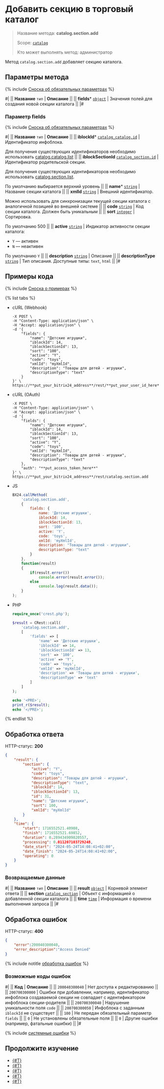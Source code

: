 # Добавить секцию в торговый каталог

> Название метода: **catalog.section.add**
>
> Scope: [`catalog`](../../scopes/permissions.md)
>
> Кто может выполнять метод: администратор

Метод `catalog.section.add` добавляет секцию каталога. 

## Параметры метода

{% include [Сноска об обязательных параметрах](../../../_includes/required.md) %}

#|
|| **Название**
`тип` | **Описание** ||
|| **fields***
[`object`](../../data-types.md) | Значения полей для создания новой секции каталога ||
|#

### Параметр fields

{% include [Сноска об обязательных параметрах](../../../_includes/required.md) %}

#|
|| **Название**
`тип` | **Описание** ||
|| **iblockId***
[`catalog_catalog.id`](../data-types.md#catalog_catalog) | Идентификатор инфоблока.

Для получения существующих идентификаторов необходимо использовать [catalog.catalog.list](../catalog/catalog-catalog-list.md) ||
|| **iblockSectionId**
[`catalog_section.id`](../data-types.md#catalog_section) | Идентификатор родительской секции.

Для получения существующих идентификаторов необходимо использовать [catalog.section.list](./catalog-section-list.md). 

По умолчанию выбирается верхний уровень ||
|| **name***
[`string`](../data-types.md) | Название секции каталога ||
|| **xmlId**
[`string`](../data-types.md) | Внешний идентификатор.

Можно использовать для синхронизации текущей секции каталога с аналогичной позицией во внешней системе ||
|| **code**
[`string`](../data-types.md) | Код секции каталога. Должен быть уникальным ||
|| **sort**
[`integer`](../data-types.md) | Сортировка.

По умолчанию 500 ||
|| **active**
[`string`](../data-types.md) | Индикатор активности секции каталога:
- `Y` — активен
- `N` — неактивен

По умолчанию `Y` ||
|| **description**
[`string`](../data-types.md) | Описание ||
|| **descriptionType**
[`string`](../data-types.md) | Тип описания. Доступные типы: `text`, `html` ||
|#

## Примеры кода

{% include [Сноска о примерах](../../../_includes/examples.md) %}

{% list tabs %}

- cURL (Webhook)

    ```curl
    -X POST \
    -H "Content-Type: application/json" \
    -H "Accept: application/json" \
    -d '{
        "fields": {
            "name": "Детские игрушки",
            "iblockId": 14,
            "iblockSectionId": 13,
            "sort": "100",
            "active": "Y",
            "code": "toys",
            "xmlId": "myXmlId",
            "description": "Товары для детей - игрушки",
            "descriptionType": "text"
        }
    }' \
    https://**put_your_bitrix24_address**/rest/**put_your_user_id_here**/**put_your_webbhook_here**/catalog.section.add
    ```

- cURL (OAuth)

    ```curl
    -X POST \
    -H "Content-Type: application/json" \
    -H "Accept: application/json" \
    -d '{
        "fields": {
            "name": "Детские игрушки",
            "iblockId": 14,
            "iblockSectionId": 13,
            "sort": "100",
            "active": "Y",
            "code": "toys",
            "xmlId": "myXmlId",
            "description": "Товары для детей - игрушки",
            "descriptionType": "text"
        },
        "auth": "**put_access_token_here**"
    }' \
    https://**put_your_bitrix24_address**/rest/catalog.section.add
    ```

- JS

    ```js
    BX24.callMethod(
        'catalog.section.add', 
        {
            fields: {
                name: 'Детские игрушки',
                iblockId: 14,
                iblockSectionId: 13,
                sort: '100',
                active: 'Y',
                code: 'toys',
                xmlId: 'myXmlId',
                description: "Товары для детей - игрушки",
                descriptionType: "text"
            }
        },
        function(result)
        {
            if(result.error())
                console.error(result.error());
            else
                console.log(result.data());
        }
    );
    ```

- PHP

    ```php
    require_once('crest.php');

    $result = CRest::call(
        'catalog.section.add',
        [
            'fields' => [
                'name' => 'Детские игрушки',
                'iblockId' => 14,
                'iblockSectionId' => 13,
                'sort' => '100',
                'active' => 'Y',
                'code' => 'toys',
                'xmlId' => 'myXmlId',
                'description' => 'Товары для детей - игрушки',
                'descriptionType' => 'text'
            ]
        ]
    );

    echo '<PRE>';
    print_r($result);
    echo '</PRE>';
    ```

{% endlist %}

## Обработка ответа

HTTP-статус: **200**

```json
{
    "result": {
        "section": {
            "active": "Y",
            "code": "toys",
            "description": "Товары для детей - игрушки",
            "descriptionType": "text",
            "iblockId": 14,
            "iblockSectionId": 13,
            "id": 31,
            "name": "Детские игрушки",
            "sort": 100,
            "xmlId": "myXmlId"
        }
    },
    "time": {
        "start": 1716552521.40908,
        "finish": 1716552521.69852,
        "duration": 0.289434909820557,
        "processing": 0.011207103729248,
        "date_start": "2024-05-24T14:08:41+02:00",
        "date_finish": "2024-05-24T14:08:41+02:00",
        "operating": 0
    }
}
```

### Возвращаемые данные

#|
|| **Название**
`тип` | **Описание** ||
|| **result**
[`object`](../../data-types.md) | Корневой элемент ответа ||
|| **section**
[`catalog_section`](../data-types.md#catalog_section) | Объект с информацией о добавленной секции каталога ||
|| **time**
[`time`](../../data-types.md) | Информация о времени выполнения запроса ||
|#

## Обработка ошибок

HTTP-статус: **400**

```json
{
    "error":200040300040,
    "error_description":"Access Denied"
}
```

{% include notitle [обработка ошибок](../../../_includes/error-info.md) %}

### Возможные коды ошибок

#|
|| **Код** | **Описание** ||
|| `200040300040` | Нет доступа к редактированию ||
|| `200700300000` | Ошибки при добавлении, например, идентификатор инфоблока создаваемой секции не совпадает с идентификатором инфоблока секции-родителя ||
|| `200700300040` | Нарушение уникальности поля `code` ||
|| `200700300050` | Инфоблока с заданным `iblockId` не существует ||
|| `100` | Не передан обязательный параметр  `fields` ||
|| `0` | Не установлены обязательные поля ||
|| `0` | Другие ошибки (например, фатальные ошибки) ||
|#

{% include [системные ошибки](../../../_includes/system-errors.md) %}

## Продолжите изучение

- [{#T}](./catalog-section-update.md)
- [{#T}](./catalog-section-get.md)
- [{#T}](./catalog-section-list.md)
- [{#T}](./catalog-section-delete.md)
- [{#T}](./catalog-section-get-fields.md)